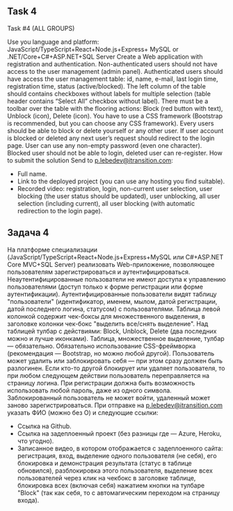 ## Task 4

Task #4 (ALL GROUPS)

Use you language and platform: JavaScript/TypeScript+React+Node.js+Express+ MySQL or .NET/Core+C#+ASP.NET+SQL Server
Create a Web application with registration and authentication.
Non-authenticated users should not have access to the user management (admin panel).
Authenticated users should have access the user management table: id, name, e-mail, last login time, registration time, status (active/blocked).
The left column of the table should contains checkboxes without labels for multiple selection (table header contains “Select All” checkbox without label).
There must be a toolbar over the table with the flooring actions: Block (red button with text), Unblock (icon), Delete (icon).
You have to use a CSS framework (Bootstrap is recommended, but you can choose any CSS framework).
Every users should be able to block or delete yourself or any other user.
If user account is blocked or deleted any next user’s request should redirect to the login page.
User can use any non-empty password (even one character).
Blocked user should not be able to login, deleted user can re-register.
How to submit the solution
Send to p.lebedev@itransition.com:
* Full name.
* Link to the deployed project (you can use any hosting you find suitable).
* Recorded video:  registration, login, non-current user selection, user blocking (the user status should be updated), user unblocking, all user selection (including current), all user blocking (with automatic redirection to the login page).

## Задача 4

На платформе специализации (JavaScript/TypeScript+React+Node.js+Express+MySQL или C#+ASP.NET Core MVC+SQL Server) реализовать Web-приложение, позволяющее пользователям зарегистрироваться и аутентифицироваться. Неаутентифицированные пользователи не имеют доступа к управлению пользователями (доступ только к форме регистрации или форме аутентификации).
Аутентифицированные пользователи видят таблицу "пользователи" (идентификатор, именем, мылом, датой регистрации, датой последнего логина, статусом) с пользователями.
Таблица левой колонкой содержит чек-боксы для множественного выделения, в заголовке колонки чек-бокс "выделить все/снять выделение". Над таблицей тулбар с действиями: Block, Unblock, Delete (два последних можно и лучше иконками). Таблица, множественное выделение, тулбар — обязательно. Обязательно использование CSS-фреймворка (рекомендация — Bootstrap, но можно любой другой).
Пользователь может удалить или заблокировать себя — при этом сразу должен быть разлогинен. Если кто-то другой блокирует или удаляет пользователя, то при любом следующем действии пользователь переправляется на страницу логина.
При регистрации должна быть возможность использовать любой пароль, даже из одного символа.
Заблокированный пользователь не может войти, удаленный может заново зарегистрироваться.
При отправке на p.lebedev@itransition.com указать ФИО (можно без О) и следующие ссылки:
* Cсылка на Github.
* Cсылка на задеплоенный проект (без разницы где — Azure, Heroku, что угодно).
* Записанное видео, в котором отображается с задеплоенного сайта: регистрация, вход, выделение одного пользователя (не себя), его блокировка и демонстрация результата (статус в таблице обновился), разблокировка этого пользователя, выделение всех пользователей через клик на чекбокс в заголовке таблице, блокировка всех (включая себя) нажатием кнопки на тулбаре "Block" (так как себя, то с автомагическим переходом на страницу входа).
